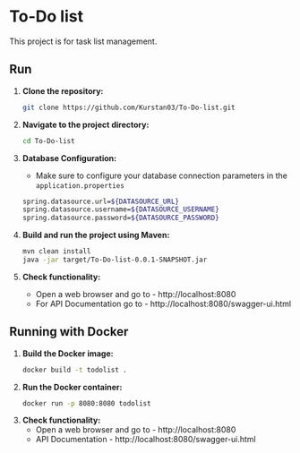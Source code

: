 # To-Do list
This project is for task list management.

## Run
1. **Clone the repository:**
   
   ```bash
   git clone https://github.com/Kurstan03/To-Do-list.git
   
3. **Navigate to the project directory:**
    ```bash
   cd To-Do-list
   
4. **Database Configuration:**
   - Make sure to configure your database connection parameters in the `application.properties`


    ```bash
   spring.datasource.url=${DATASOURCE_URL}
   spring.datasource.username=${DATASOURCE_USERNAME}
   spring.datasource.password=${DATASOURCE_PASSWORD}

5. **Build and run the project using Maven:**
    ```bash
   mvn clean install
   java -jar target/To-Do-list-0.0.1-SNAPSHOT.jar
   
6. **Check functionality:**
   - Open a web browser and go to - http://localhost:8080
   - For API Documentation go to - http://localhost:8080/swagger-ui.html 
   
##  Running with Docker

1. **Build the Docker image:**
    ```bash
   docker build -t todolist .

2. **Run the Docker container:**
    ```bash
   docker run -p 8080:8080 todolist
   
3. **Check functionality:**
    - Open a web browser and go to - http://localhost:8080
    - API Documentation - http://localhost:8080/swagger-ui.html
